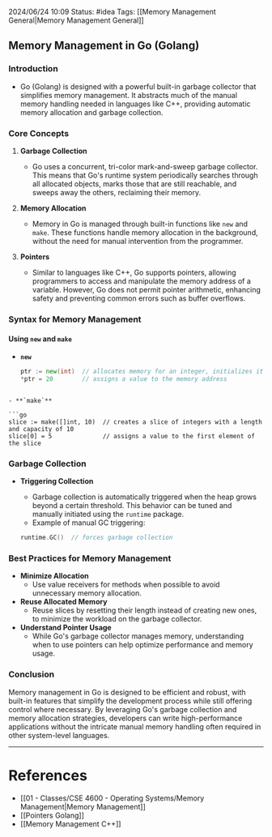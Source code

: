 2024/06/24 10:09
Status: #idea
Tags: [[Memory Management General|Memory Management General]]

## Memory Management in Go (Golang)

### Introduction
- Go (Golang) is designed with a powerful built-in garbage collector that simplifies memory management. It abstracts much of the manual memory handling needed in languages like C++, providing automatic memory allocation and garbage collection.

### Core Concepts

1. **Garbage Collection**
   - Go uses a concurrent, tri-color mark-and-sweep garbage collector. This means that Go's runtime system periodically searches through all allocated objects, marks those that are still reachable, and sweeps away the others, reclaiming their memory.

2. **Memory Allocation**
   - Memory in Go is managed through built-in functions like `new` and `make`. These functions handle memory allocation in the background, without the need for manual intervention from the programmer.

3. **Pointers**
   - Similar to languages like C++, Go supports pointers, allowing programmers to access and manipulate the memory address of a variable. However, Go does not permit pointer arithmetic, enhancing safety and preventing common errors such as buffer overflows.

### Syntax for Memory Management

#### Using `new` and `make`

- **`new`**

  ```go
  ptr := new(int)  // allocates memory for an integer, initializes it to zero, and returns a pointer to it
  *ptr = 20        // assigns a value to the memory address
```

- **`make`**

```go
slice := make([]int, 10)  // creates a slice of integers with a length and capacity of 10
slice[0] = 5              // assigns a value to the first element of the slice
```

### Garbage Collection

- **Triggering Collection**
    - Garbage collection is automatically triggered when the heap grows beyond a certain threshold. This behavior can be tuned and manually initiated using the `runtime` package.
    - Example of manual GC triggering:

	```go
	runtime.GC()  // forces garbage collection	
	```

### Best Practices for Memory Management

- **Minimize Allocation**
    - Use value receivers for methods when possible to avoid unnecessary memory allocation.
- **Reuse Allocated Memory**
    - Reuse slices by resetting their length instead of creating new ones, to minimize the workload on the garbage collector.
- **Understand Pointer Usage**
    - While Go's garbage collector manages memory, understanding when to use pointers can help optimize performance and memory usage.


### Conclusion

Memory management in Go is designed to be efficient and robust, with built-in features that simplify the development process while still offering control where necessary. By leveraging Go's garbage collection and memory allocation strategies, developers can write high-performance applications without the intricate manual memory handling often required in other system-level languages.


---
# References

- [[01 - Classes/CSE 4600 - Operating Systems/Memory Management|Memory Management]]
- [[Pointers Golang]]
- [[Memory Management C++]]